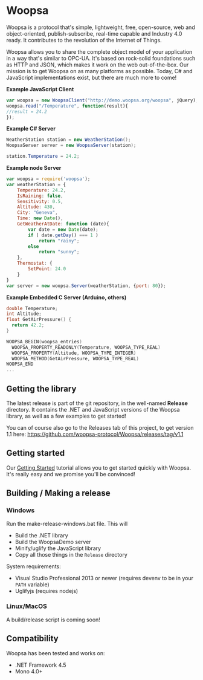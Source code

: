 # Woopsa
Woopsa is a protocol that's simple, lightweight, free, open-source, web and object-oriented, publish-subscribe, real-time capable and Industry 4.0 ready. It contributes to the revolution of the Internet of Things.

Woopsa allows you to share the complete object model of your application in a way that's similar to OPC-UA. It's based on rock-solid foundations such as HTTP and JSON, which makes it work on the web out-of-the-box. Our mission is to get Woopsa on as many platforms as possible. Today, C# and JavaScript implementations exist, but there are much more to come!

**Example JavaScript Client**

```javascript
var woopsa = new WoopsaClient("http://demo.woopsa.org/woopsa", jQuery);
woopsa.read("/Temperature", function(result){
//result = 24.2
});
```


**Example C# Server**

```csharp
WeatherStation station = new WeatherStation();
WoopsaServer server = new WoopsaServer(station);

station.Temperature = 24.2;
```

**Example node Server**
```javascript
var woopsa = require('woopsa');
var weatherStation = {
    Temperature: 24.2,
    IsRaining: false,
    Sensitivity: 0.5,
    Altitude: 430,
    City: "Geneva",
    Time: new Date(),
    GetWeatherAtDate: function (date){
        var date = new Date(date);
        if ( date.getDay() === 1 )
            return "rainy";
        else
            return "sunny";
    },
    Thermostat: {
        SetPoint: 24.0
    }
}
var server = new woopsa.Server(weatherStation, {port: 80});
```

**Example Embedded C Server (Arduino, others)**

```c
double Temperature;
int Altitude;
float GetAirPressure() {
  return 42.2;
}

WOOPSA_BEGIN(woopsa_entries)
  WOOPSA_PROPERTY_READONLY(Temperature, WOOPSA_TYPE_REAL)
  WOOPSA_PROPERTY(Altitude, WOOPSA_TYPE_INTEGER)
  WOOPSA_METHOD(GetAirPressure, WOOPSA_TYPE_REAL)
WOOPSA_END
...
```

## Getting the library
The latest release is part of the git repository, in the well-named **Release** directory. It contains the .NET and JavaScript versions of the Woopsa library, as well as a few examples to get started!

You can of course also go to the Releases tab of this project, to get version 1.1 here: https://github.com/woopsa-protocol/Woopsa/releases/tag/v1.1

## Getting started
Our [Getting Started](http://www.woopsa.org/get-started/) tutorial allows you to get started quickly with Woopsa. It's really easy and we promise you'll be convinced!

## Building / Making a release
### Windows
Run the make-release-windows.bat file. This will
 * Build the .NET library
 * Build the WoopsaDemo server
 * Minify/uglify the JavaScript library
 * Copy all those things in the ``Release`` directory

System requirements:
 * Visual Studio Professional 2013 or newer (requires devenv to be in your ``PATH`` variable)
 * Uglifyjs (requires nodejs)

### Linux/MacOS
A build/release script is coming soon!

## Compatibility
Woopsa has been tested and works on:
 * .NET Framework 4.5
 * Mono 4.0+
 
